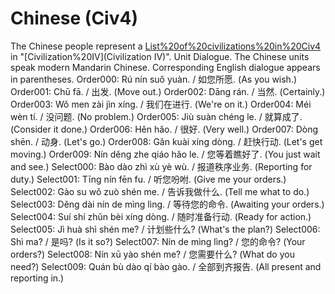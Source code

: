 # Chinese (Civ4)

The Chinese people represent a [List%20of%20civilizations%20in%20Civ4](civilization) in "[Civilization%20IV](Civilization IV)".
Unit Dialogue.
The Chinese units speak modern Mandarin Chinese. Corresponding English dialogue appears in parentheses.
Order000: Rú nín suǒ yuàn. / 如您所愿. (As you wish.)
Order001: Chū fā. / 出发. (Move out.)
Order002: Dāng rán. / 当然. (Certainly.)
Order003: Wǒ men zài jìn xíng. / 我们在进行. (We're on it.)
Order004: Méi wèn tí. / 没问题. (No problem.)
Order005: Jiù suàn chéng le. / 就算成了. (Consider it done.)
Order006: Hěn hǎo. / 很好. (Very well.)
Order007: Dòng shēn. / 动身. (Let's go.)
Order008: Gǎn kuài xíng dòng. / 赶快行动. (Let's get moving.)
Order009: Nín děng zhe qiáo hǎo le. / 您等着瞧好了. (You just wait and see.)
Select000: Bào dào zhì xù yè wù. / 报道秩序业务. (Reporting for duty.)
Select001: Tīng nín fēn fu. / 听您吩咐. (Give me your orders.)
Select002: Gào su wǒ zuò shén me. / 告诉我做什么. (Tell me what to do.)
Select003: Děng dài nín de mìng lìng. / 等待您的命令. (Awaiting your orders.)
Select004: Suí shí zhǔn bèi xíng dòng. / 随时准备行动. (Ready for action.)
Select005: Jì huà shì shén me? / 计划些什么? (What's the plan?)
Select006: Shì ma? / 是吗? (Is it so?)
Select007: Nín de mìng lìng? / 您的命令? (Your orders?)
Select008: Nín xū yào shén me? / 您需要什么? (What do you need?)
Select009: Quán bù dào qí bào gào. / 全部到齐报告. (All present and reporting in.)